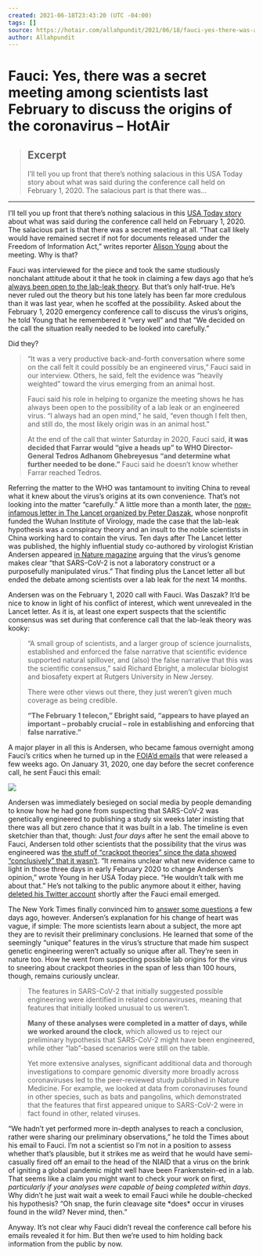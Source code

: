```yaml
---
created: 2021-06-18T23:43:20 (UTC -04:00)
tags: []
source: https://hotair.com/allahpundit/2021/06/18/fauci-yes-there-was-a-secret-meeting-among-scientists-last-february-to-discuss-the-origins-of-the-coronavirus-n397583
author: Allahpundit
---
```


# Fauci: Yes, there was a secret meeting among scientists last February to discuss the origins of the coronavirus – HotAir

> ## Excerpt
> I’ll tell you up front that there’s nothing salacious in this USA Today story about what was said during the conference call held on February 1, 2020. The salacious part is that there was...

---
I’ll tell you up front that there’s nothing salacious in this [USA Today story](https://www.usatoday.com/story/opinion/2021/06/17/covid-19-fauci-lab-leaks-wuhan-china-origins/7737494002/) about what was said during the conference call held on February 1, 2020. The salacious part is that there was a secret meeting at all. “That call likely would have remained secret if not for documents released under the Freedom of Information Act,” writes reporter [Alison Young](https://www.usatoday.com/story/opinion/2021/06/17/covid-19-fauci-lab-leaks-wuhan-china-origins/7737494002/) about the meeting. Why is that?

Fauci was interviewed for the piece and took the same studiously nonchalant attitude about it that he took in claiming a few days ago that he’s [always been open to the lab-leak theory](https://hotair.com/allahpundit/2021/06/16/fauci-look-weve-always-said-people-should-keep-an-open-mind-about-the-lab-leak-theory-n397136). But that’s only half-true. He’s never ruled out the theory but his tone lately has been far more credulous than it was last year, when he scoffed at the possibility. Asked about the February 1, 2020 emergency conference call to discuss the virus’s origins, he told Young that he remembered it “very well” and that “We decided on the call the situation really needed to be looked into carefully.”

Did they?

> “It was a very productive back-and-forth conversation where some on the call felt it could possibly be an engineered virus,” Fauci said in our interview. Others, he said, felt the evidence was “heavily weighted” toward the virus emerging from an animal host.
> 
> Fauci said his role in helping to organize the meeting shows he has always been open to the possibility of a lab leak or an engineered virus. “I always had an open mind,” he said, “even though I felt then, and still do, the most likely origin was in an animal host.”
> 
> At the end of the call that winter Saturday in 2020, Fauci said, **it was decided that Farrar would “give a heads up” to WHO Director-General Tedros Adhanom Ghebreyesus “and determine what further needed to be done.”** Fauci said he doesn’t know whether Farrar reached Tedros.

Referring the matter to the WHO was tantamount to inviting China to reveal what it knew about the virus’s origins at its own convenience. That’s not looking into the matter “carefully.” A little more than a month later, the [now-infamous letter in The Lancet organized by Peter Daszak](https://www.thelancet.com/journals/lancet/article/PIIS0140-6736(20)30418-9/fulltext), whose nonprofit funded the Wuhan Institute of Virology, made the case that the lab-leak hypothesis was a conspiracy theory and an insult to the noble scientists in China working hard to contain the virus. Ten days after The Lancet letter was published, the highly influential study co-authored by virologist Kristian Andersen appeared [in Nature magazine](https://www.nature.com/articles/s41591-020-0820-9) arguing that the virus’s genome makes clear “that SARS-CoV-2 is not a laboratory construct or a purposefully manipulated virus.” That finding plus the Lancet letter all but ended the debate among scientists over a lab leak for the next 14 months.

Andersen was on the February 1, 2020 call with Fauci. Was Daszak? It’d be nice to know in light of his conflict of interest, which went unrevealed in the Lancet letter. As it is, at least one expert suspects that the scientific consensus was set during that conference call that the lab-leak theory was kooky:

> “A small group of scientists, and a larger group of science journalists, established and enforced the false narrative that scientific evidence supported natural spillover, and (also) the false narrative that this was the scientific consensus,” said Richard Ebright, a molecular biologist and biosafety expert at Rutgers University in New Jersey.
> 
> There were other views out there, they just weren’t given much coverage as being credible.
> 
> **“The February 1 telecon,” Ebright said, “appears to have played an important – probably crucial – role in establishing and enforcing that false narrative.”**

A major player in all this is Andersen, who became famous overnight among Fauci’s critics when he turned up in the [FOIA’d emails](https://www.documentcloud.org/documents/20793561-leopold-nih-foia-anthony-fauci-emails) that were released a few weeks ago. On January 31, 2020, one day before the secret conference call, he sent Fauci this email:

![](https://hotair.com/wp-content/uploads/2021/06/Screen-Shot-2021-06-18-at-9.24.13-AM.png)

Andersen was immediately besieged on social media by people demanding to know how he had gone from suspecting that SARS-CoV-2 was genetically engineered to publishing a study six weeks later insisting that there was all but zero chance that it was built in a lab. The timeline is even sketchier than that, though: Just _four days_ after he sent the email above to Fauci, Andersen told other scientists that the possibility that the virus was engineered was [the stuff of “crackpot theories” since the data showed “conclusively” that it wasn’t](https://hotair.com/allahpundit/2021/06/07/scott-gottlieb-i-was-told-fauci-briefed-european-health-officials-early-last-year-on-the-possibility-of-a-lab-leak-n394998). “It remains unclear what new evidence came to light in those three days in early February 2020 to change Andersen’s opinion,” wrote Young in her USA Today piece. “He wouldn’t talk with me about that.” He’s not talking to the public anymore about it either, having [deleted his Twitter account](https://www.foxnews.com/politics/fauci-emails-shine-new-light-on-early-questions-about-covid-19-origins) shortly after the Fauci email emerged.

The New York Times finally convinced him to [answer some questions](https://www.nytimes.com/2021/06/14/science/covid-lab-leak-fauci-kristian-andersen.html) a few days ago, however. Andersen’s explanation for his change of heart was vague, if simple: The more scientists learn about a subject, the more apt they are to revisit their preliminary conclusions. He learned that some of the seemingly “unique” features in the virus’s structure that made him suspect genetic engineering weren’t actually so unique after all. They’re seen in nature too. How he went from suspecting possible lab origins for the virus to sneering about crackpot theories in the span of less than 100 hours, though, remains curiously unclear.

> The features in SARS-CoV-2 that initially suggested possible engineering were identified in related coronaviruses, meaning that features that initially looked unusual to us weren’t.
> 
> **Many of these analyses were completed in a matter of days, while we worked around the clock**, which allowed us to reject our preliminary hypothesis that SARS-CoV-2 might have been engineered, while other “lab”-based scenarios were still on the table.
> 
> Yet more extensive analyses, significant additional data and thorough investigations to compare genomic diversity more broadly across coronaviruses led to the peer-reviewed study published in Nature Medicine. For example, we looked at data from coronaviruses found in other species, such as bats and pangolins, which demonstrated that the features that first appeared unique to SARS-CoV-2 were in fact found in other, related viruses.

“We hadn’t yet performed more in-depth analyses to reach a conclusion, rather were sharing our preliminary observations,” he told the Times about his email to Fauci. I’m not a scientist so I’m not in a position to assess whether that’s plausible, but it strikes me as weird that he would have semi-casually fired off an email to the head of the NIAID that a virus on the brink of igniting a global pandemic might well have been Frankenstein-ed in a lab. That seems like a claim you might want to check your work on first, _particularly if your analyses were capable of being completed within days_. Why didn’t he just wait wait a week to email Fauci while he double-checked his hypothesis? “Oh snap, the furin cleavage site \*does\* occur in viruses found in the wild? Never mind, then.”

Anyway. It’s not clear why Fauci didn’t reveal the conference call before his emails revealed it for him. But then we’re used to him holding back information from the public by now.
